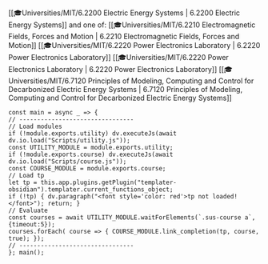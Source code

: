 <span class="sus-course">[[🎓Universities/MIT/6.2200 Electric Energy Systems | 6.2200 Electric Energy Systems]]</span>
and one of:
<span class="sus-course">[[🎓Universities/MIT/6.2210 Electromagnetic Fields, Forces and Motion | 6.2210 Electromagnetic Fields, Forces and Motion]]</span>
<span class="sus-course">[[🎓Universities/MIT/6.2220 Power Electronics Laboratory | 6.2220 Power Electronics Laboratory]]</span>
<span class="sus-course">[[🎓Universities/MIT/6.2220 Power Electronics Laboratory | 6.2220 Power Electronics Laboratory]]</span>
<span class="sus-course">[[🎓Universities/MIT/6.7120 Principles of Modeling, Computing and Control for Decarbonized Electric Energy Systems | 6.7120 Principles of Modeling, Computing and Control for Decarbonized Electric Energy Systems]]</span>

```dataviewjs
const main = async _ => {
// --------------------------------
// Load modules
if (!module.exports.utility) dv.executeJs(await dv.io.load("Scripts/utility.js"));
const UTILITY_MODULE = module.exports.utility;
if (!module.exports.course) dv.executeJs(await dv.io.load("Scripts/course.js"));
const COURSE_MODULE = module.exports.course;
// Load tp
let tp = this.app.plugins.getPlugin("templater-obsidian").templater.current_functions_object;
if (!tp) { dv.paragraph("<font style='color: red'>tp not loaded!</font>"); return; }
// Evaluate
const courses = await UTILITY_MODULE.waitForElements(`.sus-course a`, {timeout:5});
courses.forEach( course => { COURSE_MODULE.link_completion(tp, course, true); });
// --------------------------------
}; main();
```